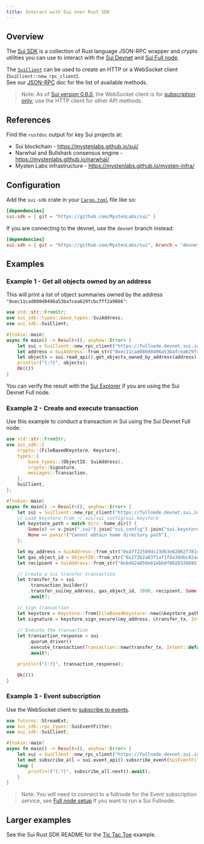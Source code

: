 ```yaml
---
title: Interact with Sui over Rust SDK
---
```


## Overview
The [Sui SDK](https://github.com/MystenLabs/sui/tree/main/crates/sui-sdk) is a collection of Rust language JSON-RPC wrapper and crypto utilities you can use to interact with the [Sui Devnet](../build/devnet.md) and [Sui Full node](fullnode.md).

The [`SuiClient`](cli-client.md) can be used to create an HTTP or a WebSocket client (`SuiClient::new_rpc_client`).  
See our [JSON-RPC](json-rpc.md#sui-json-rpc-methods) doc for the list of available methods.

> Note: As of [Sui version 0.6.0](https://github.com/MystenLabs/sui/releases/tag/devnet-0.6.0), the WebSocket client is for [subscription only](event_api.md#subscribe-to-sui-events); use the HTTP client for other API methods.

## References

Find the `rustdoc` output for key Sui projects at:

* Sui blockchain - https://mystenlabs.github.io/sui/
* Narwhal and Bullshark consensus engine - https://mystenlabs.github.io/narwhal/
* Mysten Labs infrastructure - https://mystenlabs.github.io/mysten-infra/

## Configuration
Add the `sui-sdk` crate in your [`Cargo.toml`](https://doc.rust-lang.org/cargo/reference/manifest.html) file like so:
```toml
[dependencies]
sui-sdk = { git = "https://github.com/MystenLabs/sui" }
```
If you are connecting to the devnet, use the `devnet` branch instead:
```toml
[dependencies]
sui-sdk = { git = "https://github.com/MystenLabs/sui", branch = "devnet" }
```

## Examples

### Example 1 - Get all objects owned by an address

This will print a list of object summaries owned by the address `"0xec11cad080d0496a53bafcea629fcbcfff2a9866"`:

```rust
use std::str::FromStr;
use sui_sdk::types::base_types::SuiAddress;
use sui_sdk::SuiClient;

#[tokio::main]
async fn main() -> Result<(), anyhow::Error> {
    let sui = SuiClient::new_rpc_client("https://fullnode.devnet.sui.io:443", None).await?;
    let address = SuiAddress::from_str("0xec11cad080d0496a53bafcea629fcbcfff2a9866")?;
    let objects = sui.read_api().get_objects_owned_by_address(address).await?;
    println!("{:?}", objects);
    Ok(())
}
```

You can verify the result with the [Sui Explorer](https://explorer.devnet.sui.io/) if you are using the Sui Devnet Full node.

### Example 2 - Create and execute transaction

Use this example to conduct a transaction in Sui using the Sui Devnet Full node:

```rust
use std::str::FromStr;
use sui_sdk::{
    crypto::{FileBasedKeystore, Keystore},
    types::{
        base_types::{ObjectID, SuiAddress},
        crypto::Signature,
        messages::Transaction,
    },
    SuiClient,
};

#[tokio::main]
async fn main() -> Result<(), anyhow::Error> {
    let sui = SuiClient::new_rpc_client("https://fullnode.devnet.sui.io:443", None).await?;
    // Load keystore from ~/.sui/sui_config/sui.keystore
    let keystore_path = match dirs::home_dir() {
        Some(v) => v.join(".sui").join("sui_config").join("sui.keystore"),
        None => panic!("Cannot obtain home directory path"),
    };

    let my_address = SuiAddress::from_str("0x47722589dc23d63e82862f7814070002ffaaa465")?;
    let gas_object_id = ObjectID::from_str("0x273b2a83f1af1fda3ddbc02ad31367fcb146a814")?;
    let recipient = SuiAddress::from_str("0xbd42a850e81ebb8f80283266951d4f4f5722e301")?;

    // Create a sui transfer transaction
    let transfer_tx = sui
        .transaction_builder()
        .transfer_sui(my_address, gas_object_id, 1000, recipient, Some(1000))
        .await?;

    // Sign transaction
    let keystore = Keystore::from(FileBasedKeystore::new(&keystore_path)?);
    let signature = keystore.sign_secure(&my_address, &transfer_tx, Intent::default())?;
    
    // Execute the transaction
    let transaction_response = sui
        .quorum_driver()
        .execute_transaction(Transaction::new(transfer_tx, Intent::default(), signature))
        .await?;

    println!("{:?}", transaction_response);

    Ok(())
}
```

### Example 3 - Event subscription

Use the WebSocket client to [subscribe to events](event_api.md#subscribe-to-sui-events).

```rust
use futures::StreamExt;
use sui_sdk::rpc_types::SuiEventFilter;
use sui_sdk::SuiClient;

#[tokio::main]
async fn main() -> Result<(), anyhow::Error> {
    let sui = SuiClient::new_rpc_client("https://fullnode.devnet.sui.io:443", Some("ws://127.0.0.1:9001")).await?;
    let mut subscribe_all = sui.event_api().subscribe_event(SuiEventFilter::All(vec![])).await?;
    loop {
        println!("{:?}", subscribe_all.next().await);
    }
}
```
> Note: You will need to connect to a fullnode for the Event subscription service, see [Full node setup](fullnode.md#fullnode-setup) if you want to run a Sui Fullnode.


## Larger examples

See the Sui Rust SDK README for the [Tic Tac Toe](https://github.com/MystenLabs/sui/tree/main/crates/sui-sdk) example.
